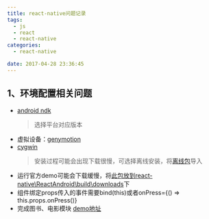 ```yaml
---
title: react-native问题记录
tags:
  - js
  - react
  - react-native
categories:
  - react-native

date: 2017-04-28 23:36:45
---
```


## 1、环境配置相关问题

+ [android ndk](https://facebook.github.io/react-native/docs/android-building-from-source.html)
  > 选择平台对应版本
+ 虚拟设备：[genymotion](http://pan.baidu.com/s/1geNQZ5p)
+ [cygwin](http://pan.baidu.com/s/1jHNKSa6)
  > 安装过程可能会出现下载很慢，可选择离线安装，将[离线包](http://pan.baidu.com/s/1mhF9oQ8)导入
+ 运行官方demo可能会下载缓慢，将[此包放到react-native\ReactAndroid\build\downloads](http://pan.baidu.com/s/1bLtrci)下
+ 组件绑定props传入的事件需要bind(this)或者onPress={() => this.props.onPress()}
+ 完成图书、电影模块 [demo地址](https://github.com/youngauto/Cake)

